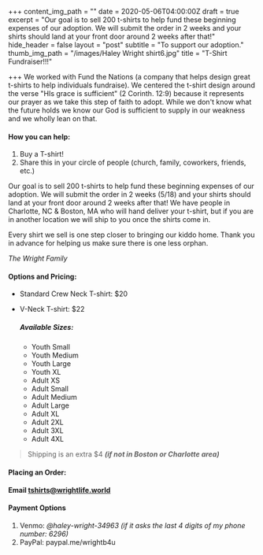 +++
content_img_path = ""
date = 2020-05-06T04:00:00Z
draft = true
excerpt = "Our goal is to sell 200 t-shirts to help fund these beginning expenses of our adoption.  We will submit the order in 2 weeks and your shirts should land at your front door around 2 weeks after that!"
hide_header = false
layout = "post"
subtitle = "To support our adoption."
thumb_img_path = "/images/Haley Wright shirt6.jpg"
title = "T-Shirt Fundraiser!!!"

+++
We worked with Fund the Nations (a company that helps design great t-shirts to help individuals fundraise). We centered the t-shirt design around the verse "HIs grace is sufficient" (2 Corinth. 12:9) because it represents our prayer as we take this step of faith to adopt. While we don't know what the future holds we know our God is sufficient to supply in our weakness and we wholly lean on that.

#### **How you can help:**

1. Buy a T-shirt!
2. Share this in your circle of people (church, family, coworkers, friends, etc.)

Our goal is to sell 200 t-shirts to help fund these beginning expenses of our adoption.  We will submit the order in 2 weeks (5/18) and your shirts should land at your front door around 2 weeks after that! We have people in Charlotte, NC & Boston, MA who will hand deliver your t-shirt, but if you are in another location we will ship to you once the shirts come in. 

Every shirt we sell is one step closer to bringing our kiddo home. Thank you in advance for helping us make sure there is one less orphan.

_The Wright Family_

#### **Options and Pricing**:

* Standard Crew Neck T-shirt: $20
* V-Neck T-shirt: $22

  ##### Available Sizes:
  * Youth Small
  * Youth Medium
  * Youth Large
  * Youth XL
  * Adult XS
  * Adult Small
  * Adult Medium
  * Adult Large
  * Adult XL
  * Adult 2XL
  * Adult 3XL
  * Adult 4XL

> Shipping is an extra $4  **_(if not in Boston or Charlotte area)_**

#### Placing an Order:

**Email tshirts@wrightlife.world** 

#### Payment Options

1. Venmo: _@haley-wright-34963 (if it asks the last 4 digits of my phone number: 6296)_
2. PayPal:  paypal.me/wrightb4u